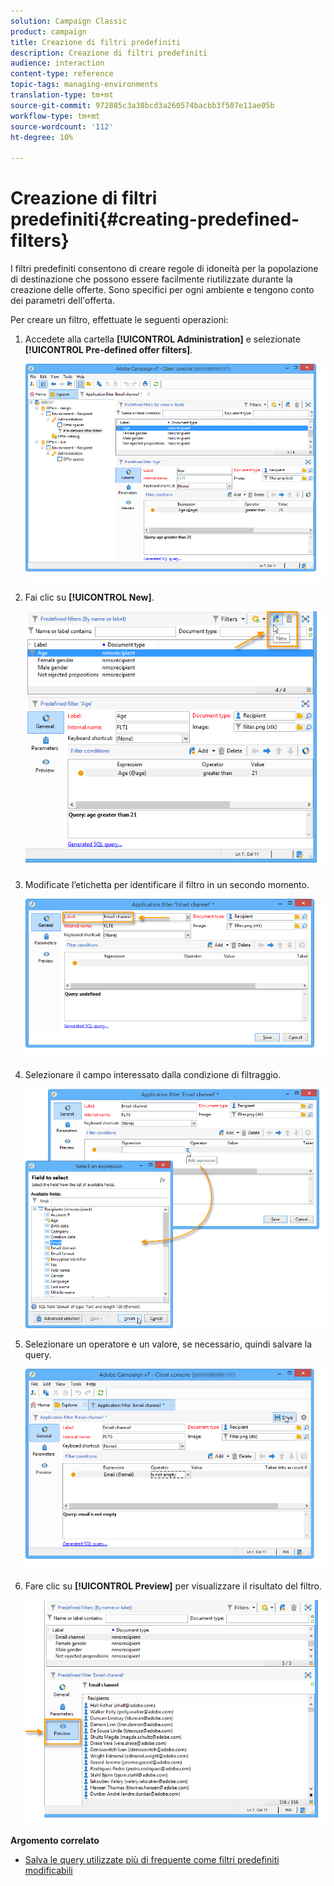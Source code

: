 ```yaml
---
solution: Campaign Classic
product: campaign
title: Creazione di filtri predefiniti
description: Creazione di filtri predefiniti
audience: interaction
content-type: reference
topic-tags: managing-environments
translation-type: tm+mt
source-git-commit: 972885c3a38bcd3a260574bacbb3f507e11ae05b
workflow-type: tm+mt
source-wordcount: '112'
ht-degree: 10%

---
```



# Creazione di filtri predefiniti{#creating-predefined-filters}

I filtri predefiniti consentono di creare regole di idoneità per la popolazione di destinazione che possono essere facilmente riutilizzate durante la creazione delle offerte. Sono specifici per ogni ambiente e tengono conto dei parametri dell&#39;offerta.

Per creare un filtro, effettuate le seguenti operazioni:

1. Accedete alla cartella **[!UICONTROL Administration]** e selezionate **[!UICONTROL Pre-defined offer filters]**.

   ![](assets/offer_filter_create_005.png)

1. Fai clic su **[!UICONTROL New]**.

   ![](assets/offer_filter_create_001.png)

1. Modificate l’etichetta per identificare il filtro in un secondo momento.

   ![](assets/offer_filter_create_002.png)

1. Selezionare il campo interessato dalla condizione di filtraggio.

   ![](assets/offer_filter_create_003.png)

1. Selezionare un operatore e un valore, se necessario, quindi salvare la query.

   ![](assets/offer_filter_create_004.png)

1. Fare clic su **[!UICONTROL Preview]** per visualizzare il risultato del filtro.

   ![](assets/offer_filter_create_006.png)

**Argomento correlato**

* [Salva le query utilizzate più di frequente come filtri predefiniti modificabili](https://helpx.adobe.com/campaign/kb/simplifying-campaign-management-acc.html#Savefrequentlyusedqueriesaseditablepredefinedfilters)
